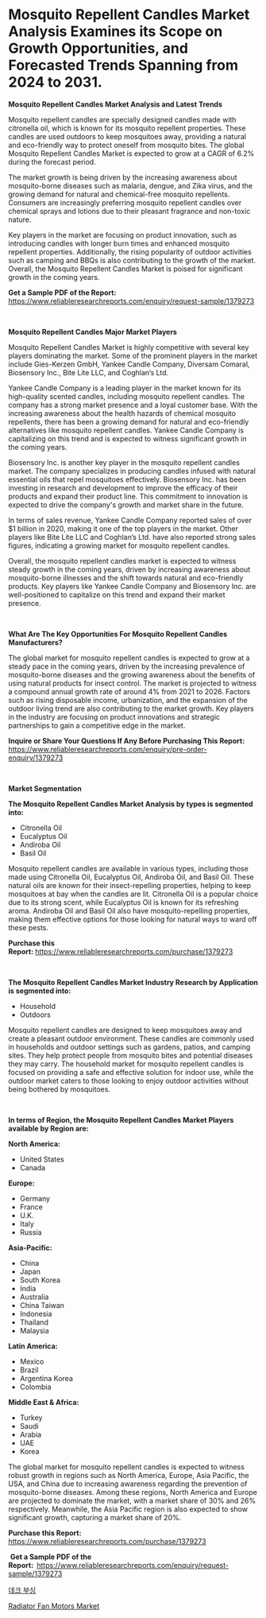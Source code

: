 <p><h1>Mosquito Repellent Candles Market Analysis Examines its Scope on Growth Opportunities, and Forecasted Trends Spanning from 2024 to 2031.</h1></p><p><strong>Mosquito Repellent Candles Market Analysis and Latest Trends</strong></p>
<p><p>Mosquito repellent candles are specially designed candles made with citronella oil, which is known for its mosquito repellent properties. These candles are used outdoors to keep mosquitoes away, providing a natural and eco-friendly way to protect oneself from mosquito bites. The global Mosquito Repellent Candles Market is expected to grow at a CAGR of 6.2% during the forecast period. </p><p>The market growth is being driven by the increasing awareness about mosquito-borne diseases such as malaria, dengue, and Zika virus, and the growing demand for natural and chemical-free mosquito repellents. Consumers are increasingly preferring mosquito repellent candles over chemical sprays and lotions due to their pleasant fragrance and non-toxic nature. </p><p>Key players in the market are focusing on product innovation, such as introducing candles with longer burn times and enhanced mosquito repellent properties. Additionally, the rising popularity of outdoor activities such as camping and BBQs is also contributing to the growth of the market. Overall, the Mosquito Repellent Candles Market is poised for significant growth in the coming years.</p></p>
<p><strong>Get a Sample PDF of the Report:&nbsp;</strong> <a href="https://www.reliableresearchreports.com/enquiry/request-sample/1379273">https://www.reliableresearchreports.com/enquiry/request-sample/1379273</a></p>
<p>&nbsp;</p>
<p><strong>Mosquito Repellent Candles Major Market Players</strong></p>
<p><p>Mosquito Repellent Candles Market is highly competitive with several key players dominating the market. Some of the prominent players in the market include Gies-Kerzen GmbH, Yankee Candle Company, Diversam Comaral, Biosensory Inc., Bite Lite LLC, and Coghlan’s Ltd.</p><p>Yankee Candle Company is a leading player in the market known for its high-quality scented candles, including mosquito repellent candles. The company has a strong market presence and a loyal customer base. With the increasing awareness about the health hazards of chemical mosquito repellents, there has been a growing demand for natural and eco-friendly alternatives like mosquito repellent candles. Yankee Candle Company is capitalizing on this trend and is expected to witness significant growth in the coming years.</p><p>Biosensory Inc. is another key player in the mosquito repellent candles market. The company specializes in producing candles infused with natural essential oils that repel mosquitoes effectively. Biosensory Inc. has been investing in research and development to improve the efficacy of their products and expand their product line. This commitment to innovation is expected to drive the company's growth and market share in the future.</p><p>In terms of sales revenue, Yankee Candle Company reported sales of over $1 billion in 2020, making it one of the top players in the market. Other players like Bite Lite LLC and Coghlan’s Ltd. have also reported strong sales figures, indicating a growing market for mosquito repellent candles.</p><p>Overall, the mosquito repellent candles market is expected to witness steady growth in the coming years, driven by increasing awareness about mosquito-borne illnesses and the shift towards natural and eco-friendly products. Key players like Yankee Candle Company and Biosensory Inc. are well-positioned to capitalize on this trend and expand their market presence.</p></p>
<p>&nbsp;</p>
<p><strong>What Are The Key Opportunities For Mosquito Repellent Candles Manufacturers?</strong></p>
<p><p>The global market for mosquito repellent candles is expected to grow at a steady pace in the coming years, driven by the increasing prevalence of mosquito-borne diseases and the growing awareness about the benefits of using natural products for insect control. The market is projected to witness a compound annual growth rate of around 4% from 2021 to 2026. Factors such as rising disposable income, urbanization, and the expansion of the outdoor living trend are also contributing to the market growth. Key players in the industry are focusing on product innovations and strategic partnerships to gain a competitive edge in the market.</p></p>
<p><strong>Inquire or Share Your Questions If Any Before Purchasing This Report:</strong> <a href="https://www.reliableresearchreports.com/enquiry/pre-order-enquiry/1379273">https://www.reliableresearchreports.com/enquiry/pre-order-enquiry/1379273</a></p>
<p>&nbsp;</p>
<p><strong>Market Segmentation</strong></p>
<p><strong>The Mosquito Repellent Candles Market Analysis by types is segmented into:</strong></p>
<p><ul><li>Citronella Oil</li><li>Eucalyptus Oil</li><li>Andiroba Oil</li><li>Basil Oil</li></ul></p>
<p><p>Mosquito repellent candles are available in various types, including those made using Citronella Oil, Eucalyptus Oil, Andiroba Oil, and Basil Oil. These natural oils are known for their insect-repelling properties, helping to keep mosquitoes at bay when the candles are lit. Citronella Oil is a popular choice due to its strong scent, while Eucalyptus Oil is known for its refreshing aroma. Andiroba Oil and Basil Oil also have mosquito-repelling properties, making them effective options for those looking for natural ways to ward off these pests.</p></p>
<p><strong>Purchase this Report:&nbsp;</strong><a href="https://www.reliableresearchreports.com/purchase/1379273">https://www.reliableresearchreports.com/purchase/1379273</a></p>
<p>&nbsp;</p>
<p><strong>The Mosquito Repellent Candles Market Industry Research by Application is segmented into:</strong></p>
<p><ul><li>Household</li><li>Outdoors</li></ul></p>
<p><p>Mosquito repellent candles are designed to keep mosquitoes away and create a pleasant outdoor environment. These candles are commonly used in households and outdoor settings such as gardens, patios, and camping sites. They help protect people from mosquito bites and potential diseases they may carry. The household market for mosquito repellent candles is focused on providing a safe and effective solution for indoor use, while the outdoor market caters to those looking to enjoy outdoor activities without being bothered by mosquitoes.</p></p>
<p>&nbsp;</p>
<p><strong>In terms of Region, the Mosquito Repellent Candles Market Players available by Region are:</strong></p>
<p>
    <p> <strong> North America: </strong>
        <ul>
            <li>United States</li>
            <li>Canada</li>
        </ul>
        </p> 
    <p> <strong> Europe: </strong>
        <ul>
            <li>Germany</li>
            <li>France</li>
            <li>U.K.</li>
            <li>Italy</li>
            <li>Russia</li>
        </ul>
        </p> 
    <p> <strong> Asia-Pacific: </strong>
        <ul>
            <li>China</li>
            <li>Japan</li>
            <li>South Korea</li>
            <li>India</li>
            <li>Australia</li>
            <li>China Taiwan</li>
            <li>Indonesia</li>
            <li>Thailand</li>
            <li>Malaysia</li>
        </ul>
        </p> 
    <p> <strong> Latin America: </strong>
        <ul>
            <li>Mexico</li>
            <li>Brazil</li>
            <li>Argentina Korea</li>
            <li>Colombia</li>
        </ul>
        </p> 
    <p> <strong> Middle East & Africa: </strong>
        <ul>
            <li>Turkey</li>
            <li>Saudi</li>
            <li>Arabia</li>
            <li>UAE</li>
            <li>Korea</li>
        </ul>
    </p>
    </p>
<p><p>The global market for mosquito repellent candles is expected to witness robust growth in regions such as North America, Europe, Asia Pacific, the USA, and China due to increasing awareness regarding the prevention of mosquito-borne diseases. Among these regions, North America and Europe are projected to dominate the market, with a market share of 30% and 26% respectively. Meanwhile, the Asia Pacific region is also expected to show significant growth, capturing a market share of 20%.</p></p>
<p><strong>Purchase this Report: </strong><a href="https://www.reliableresearchreports.com/purchase/1379273">https://www.reliableresearchreports.com/purchase/1379273</a></p>
<p>&nbsp;<strong>Get a Sample PDF of the Report:&nbsp;&nbsp;</strong><a href="https://www.reliableresearchreports.com/enquiry/request-sample/1379273">https://www.reliableresearchreports.com/enquiry/request-sample/1379273</a></p>
<p><strong></strong></p>
<p><p><a href="https://github.com/qpfbabw35734906/Market-Research-Report-List-1/blob/main/25828585371.md">데크 부싱</a></p><p><a href="https://github.com/YashRP12/Market-Research-Report-List-3/blob/main/radiator-fan-motors-market.md">Radiator Fan Motors Market</a></p></p>